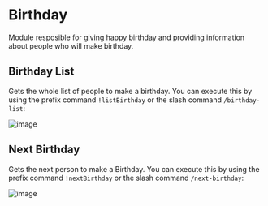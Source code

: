 # Birthday

Module resposible for giving happy birthday and providing information about people who will make birthday.

## Birthday List

Gets the whole list of people to make a birthday. You can execute this by using the prefix command `!listBirthday` or the slash command `/birthday-list`:

![image](https://github.com/monambike/kwijisho-discord-bot/assets/35270174/afb28257-c08e-40cf-8a1b-85cc0df7ec95)

## Next Birthday

Gets the next person to make a Birthday. You can execute this by using the prefix command `!nextBirthday` or the slash command `/next-birthday`:

![image](https://github.com/monambike/kwijisho-discord-bot/assets/35270174/ffec320d-1480-4058-abb5-7998c0dfe814)
